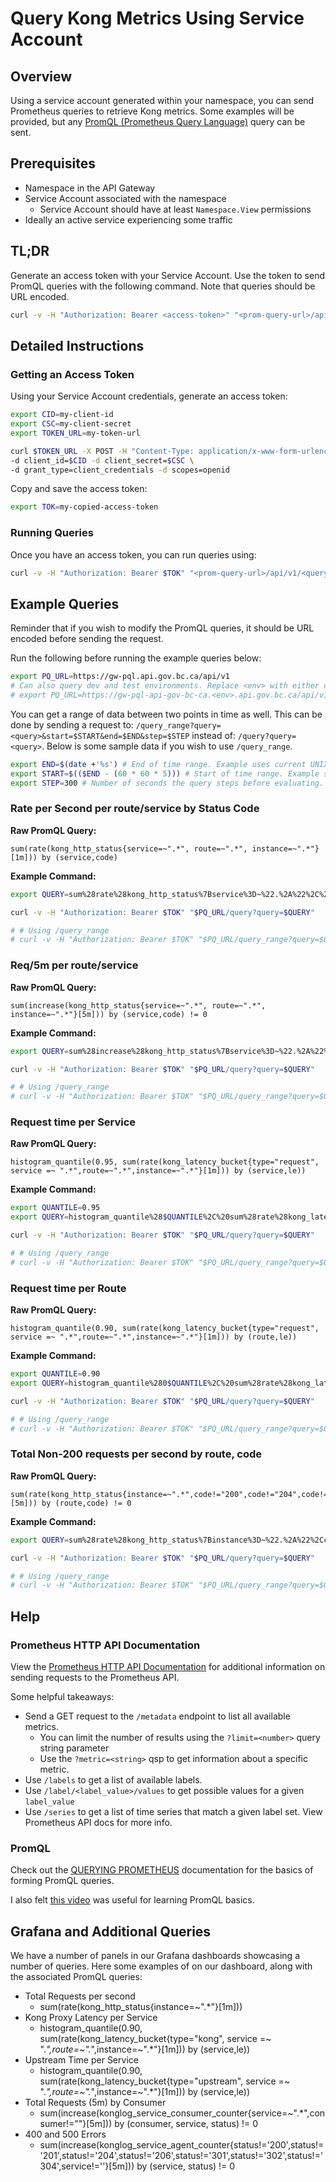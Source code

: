 # Query Kong Metrics Using Service Account

## Overview

Using a service account generated within your namespace, you can send Prometheus queries to retrieve Kong metrics. Some examples will be provided, but any [PromQL (Prometheus Query Language)](https://prometheus.io/docs/prometheus/latest/querying/basics/) query can be sent.

## Prerequisites

- Namespace in the API Gateway
- Service Account associated with the namespace
  - Service Account should have at least `Namespace.View` permissions
- Ideally an active service experiencing some traffic

## TL;DR

Generate an access token with your Service Account. Use the token to send PromQL queries with the following command. Note that queries should be URL encoded.

```sh
curl -v -H "Authorization: Bearer <access-token>" "<prom-query-url>/api/v1/<query>"
```

## Detailed Instructions

### Getting an Access Token

Using your Service Account credentials, generate an access token:

```bash
export CID=my-client-id
export CSC=my-client-secret
export TOKEN_URL=my-token-url

curl $TOKEN_URL -X POST -H "Content-Type: application/x-www-form-urlencoded" \
-d client_id=$CID -d client_secret=$CSC \
-d grant_type=client_credentials -d scopes=openid
```

Copy and save the access token:

```bash
export TOK=my-copied-access-token
```

### Running Queries

Once you have an access token, you can run queries using:

```sh
curl -v -H "Authorization: Bearer $TOK" "<prom-query-url>/api/v1/<query>"
```

## Example Queries

Reminder that if you wish to modify the PromQL queries, it should be URL encoded before sending the request.

Run the following before running the example queries below:

```sh
export PQ_URL=https://gw-pql.api.gov.bc.ca/api/v1
# Can also query dev and test environments. Replace <env> with either dev or test:
# export PQ_URL=https://gw-pql-api-gov-bc-ca.<env>.api.gov.bc.ca/api/v1
```

You can get a range of data between two points in time as well. This can be done by sending a request to: `/query_range?query=<query>&start=$START&end=$END&step=$STEP` instead of: `/query?query=<query>`. Below is some sample data if you wish to use `/query_range`.

```sh
export END=$(date +'%s') # End of time range. Example uses current UNIX time.
export START=$(($END - (60 * 60 * 5))) # Start of time range. Example subtracts 5h from END time.
export STEP=300 # Number of seconds the query steps before evaluating. Eg: evaluate at START + 0s, then START + 300s, etc.
```

### Rate per Second per route/service by Status Code

**Raw PromQL Query:**

```
sum(rate(kong_http_status{service=~".*", route=~".*", instance=~".*"}[1m])) by (service,code)
```

**Example Command:**

```sh
export QUERY=sum%28rate%28kong_http_status%7Bservice%3D~%22.%2A%22%2C%20route%3D~%22.%2A%22%2C%20instance%3D~%22.%2A%22%7D%5B1m%5D%29%29%20by%20%28service%2Ccode%29

curl -v -H "Authorization: Bearer $TOK" "$PQ_URL/query?query=$QUERY"

# # Using /query_range
# curl -v -H "Authorization: Bearer $TOK" "$PQ_URL/query_range?query=$QUERY&start=$START&end=$END&step=$STEP"
```

### Req/5m per route/service

**Raw PromQL Query:**

```
sum(increase(kong_http_status{service=~".*", route=~".*", instance=~".*"}[5m])) by (service,code) != 0
```

**Example Command:**

```sh
export QUERY=sum%28increase%28kong_http_status%7Bservice%3D~%22.%2A%22%2C%20route%3D~%22.%2A%22%2C%20instance%3D~%22.%2A%22%7D%5B5m%5D%29%29%20by%20%28service%2Ccode%29%20%21%3D%200

curl -v -H "Authorization: Bearer $TOK" "$PQ_URL/query?query=$QUERY"

# # Using /query_range
# curl -v -H "Authorization: Bearer $TOK" "$PQ_URL/query_range?query=$QUERY&start=$START&end=$END&step=$STEP"
```

### Request time per Service

**Raw PromQL Query:**

```
histogram_quantile(0.95, sum(rate(kong_latency_bucket{type="request", service =~ ".*",route=~".*",instance=~".*"}[1m])) by (service,le))
```

**Example Command:**

```sh
export QUANTILE=0.95
export QUERY=histogram_quantile%28$QUANTILE%2C%20sum%28rate%28kong_latency_bucket%7Btype%3D%22request%22%2C%20service%20%3D~%20%22.%2A%22%2Croute%3D~%22.%2A%22%2Cinstance%3D~%22.%2A%22%7D%5B1m%5D%29%29%20by%20%28service%2Cle%29%29

curl -v -H "Authorization: Bearer $TOK" "$PQ_URL/query?query=$QUERY"

# # Using /query_range
# curl -v -H "Authorization: Bearer $TOK" "$PQ_URL/query_range?query=$QUERY&start=$START&end=$END&step=$STEP"
```

### Request time per Route

**Raw PromQL Query:**

```
histogram_quantile(0.90, sum(rate(kong_latency_bucket{type="request", service =~ ".*",route=~".*",instance=~".*"}[1m])) by (route,le))
```

**Example Command:**

```sh
export QUANTILE=0.90
export QUERY=histogram_quantile%280$QUANTILE%2C%20sum%28rate%28kong_latency_bucket%7Btype%3D%22request%22%2C%20service%20%3D~%20%22.%2A%22%2Croute%3D~%22.%2A%22%2Cinstance%3D~%22.%2A%22%7D%5B1m%5D%29%29%20by%20%28route%2Cle%29%29

curl -v -H "Authorization: Bearer $TOK" "$PQ_URL/query?query=$QUERY"

# # Using /query_range
# curl -v -H "Authorization: Bearer $TOK" "$PQ_URL/query_range?query=$QUERY&start=$START&end=$END&step=$STEP"
```

### Total Non-200 requests per second by route, code

**Raw PromQL Query:**

```
sum(rate(kong_http_status{instance=~".*",code!="200",code!="204",code!="201"}[5m])) by (route,code) != 0
```

**Example Command:**

```sh
export QUERY=sum%28rate%28kong_http_status%7Binstance%3D~%22.%2A%22%2Ccode%21%3D%22200%22%2Ccode%21%3D%22204%22%2Ccode%21%3D%22201%22%7D%5B5m%5D%29%29%20by%20%28route%2Ccode%29%20%21%3D%200

curl -v -H "Authorization: Bearer $TOK" "$PQ_URL/query?query=$QUERY"

# # Using /query_range
# curl -v -H "Authorization: Bearer $TOK" "$PQ_URL/query_range?query=$QUERY&start=$START&end=$END&step=$STEP"
```

## Help

### Prometheus HTTP API Documentation

View the [Prometheus HTTP API Documentation](https://prometheus.io/docs/prometheus/latest/querying/api/) for additional information on sending requests to the Prometheus API.

Some helpful takeaways:

- Send a GET request to the `/metadata` endpoint to list all available metrics.
  - You can limit the number of results using the `?limit=<number>` query string parameter
  - Use the `?metric=<string>` qsp to get information about a specific metric.
- Use `/labels` to get a list of available labels.
- Use `/label/<label_value>/values` to get possible values for a given `label_value`
- Use `/series` to get a list of time series that match a given label set. View Prometheus API docs for more info.

### PromQL

Check out the [QUERYING PROMETHEUS](https://prometheus.io/docs/prometheus/latest/querying/basics/) documentation for the basics of forming PromQL queries.

I also felt [this video](https://youtu.be/hvACEDjHQZE) was useful for learning PromQL basics.

## Grafana and Additional Queries

We have a number of panels in our Grafana dashboards showcasing a number of queries. Here some examples of on our dashboard, along with the associated PromQL queries:

- Total Requests per second
  - sum(rate(kong_http_status{instance=~".*"}[1m]))
- Kong Proxy Latency per Service
  - histogram_quantile(0.90, sum(rate(kong_latency_bucket{type="kong", service =~ ".*",route=~".*",instance=~".*"}[1m])) by (service,le))
- Upstream Time per Service
  - histogram_quantile(0.90, sum(rate(kong_latency_bucket{type="upstream", service =~ ".*",route=~".*",instance=~".*"}[1m])) by (service,le))
- Total Requests (5m) by Consumer
  - sum(increase(konglog_service_consumer_counter{service=~".*",consumer!=""}[5m])) by (consumer, service, status) != 0
- 400 and 500 Errors
  - sum(increase(konglog_service_agent_counter{status!='200',status!='201',status!='204',status!='206',status!='301',status!='302',status!='304',service!=''}[5m])) by (service, status) != 0
